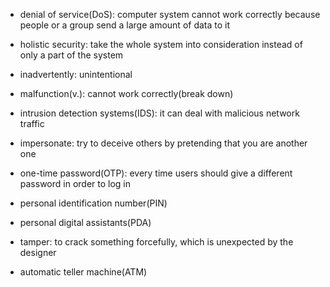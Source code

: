 * denial of service(DoS): computer system cannot work correctly because people or a group send a large amount of data to it

* holistic security: take the whole system into consideration instead of only a part of the system
* inadvertently: unintentional
* malfunction(v.): cannot work correctly(break down)
* intrusion detection systems(IDS): it can deal with malicious network traffic
* impersonate: try to deceive others by pretending that you are another one
* one-time password(OTP): every time users should give a different password in order to log in
* personal identification number(PIN)
* personal digital assistants(PDA)
* tamper: to crack something forcefully, which is unexpected by the designer
* automatic teller machine(ATM)

